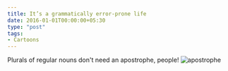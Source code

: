 ```yaml
---
title: It’s a grammatically error-prone life
date: 2016-01-01T00:00:00+05:30
type: "post"
tags:
- Cartoons
---
```

Plurals of regular nouns don't need an apostrophe, people!
![apostrophe](/img/apostrophe.jpg)


